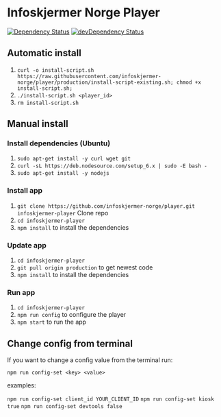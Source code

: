 # Infoskjermer Norge Player

[![Dependency Status](https://david-dm.org/infoskjermer-norge/player/status.svg)](https://david-dm.org/infoskjermer-norge/player)
[![devDependency Status](https://david-dm.org/infoskjermer-norge/player/dev-status.svg)](https://david-dm.org/infoskjermer-norge/player?type=dev)


## Automatic install

1. `curl -o install-script.sh https://raw.githubusercontent.com/infoskjermer-norge/player/production/install-script-existing.sh; chmod +x install-script.sh;`
2. `./install-script.sh <player_id>`
3. `rm install-script.sh`

## Manual install

### Install dependencies (Ubuntu)
1. `sudo apt-get install -y curl wget git`
2. `curl -sL https://deb.nodesource.com/setup_6.x | sudo -E bash -`
3. `sudo apt-get install -y nodejs`

### Install app
1. `git clone https://github.com/infoskjermer-norge/player.git infoskjermer-player` Clone repo
2. `cd infoskjermer-player`
3. `npm install` to install the dependencies

### Update app
1. `cd infoskjermer-player`
2. `git pull origin production` to get newest code
3. `npm install` to install the dependencies

### Run app
1. `cd infoskjermer-player`
2. `npm run config` to configure the player
3. `npm start` to run the app

## Change config from terminal
If you want to change a config value from the terminal run:

`npm run config-set <key> <value>`

examples:

`npm run config-set client_id YOUR_CLIENT_ID`
`npm run config-set kiosk true`
`npm run config-set devtools false`
